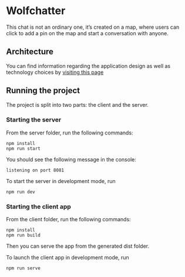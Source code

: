 # Wolfchatter

This chat is not an ordinary one, it’s created on a map, where users can click
to add a pin on the map and start a conversation with anyone.

## Architecture

You can find information regarding the application design as well as technology
choices by [visiting this page](https://github.com/stefanalexlupu/wolfchatter/tree/master/documentation)

## Running the project

The project is split into two parts: the client and the server.

### Starting the server

From the server folder, run the following commands:

```
npm install
npm run start
```

You should see the following message in the console:

```
listening on port 8081
```

To start the server in development mode, run

```
npm run dev
```

### Starting the client app

From the client folder, run the following commands:

```
npm install
npm run build
```

Then you can serve the app from the generated dist folder.

To launch the client app in development mode, run

```
npm run serve
```
